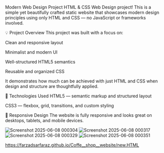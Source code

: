 Modern Web Design Project
HTML & CSS Web Design project! This is a simple yet beautifully crafted static website that showcases modern design principles using only HTML and CSS — no JavaScript or frameworks involved.

💡 Project Overview
This project was built with a focus on:

Clean and responsive layout

Minimalist and modern UI

Well-structured HTML5 semantics

Reusable and organized CSS

It demonstrates how much can be achieved with just HTML and CSS when design and structure are thoughtfully applied.

🧱 Technologies Used
HTML5 — semantic markup and structured layout

CSS3 — flexbox, grid, transitions, and custom styling

📱 Responsive Design
The website is fully responsive and looks great on desktops, tablets, and mobile devices.

![Screenshot 2025-06-08 000304](https://github.com/user-attachments/assets/939995d1-a026-4c7f-8b4a-0a38c05158d9)
![Screenshot 2025-06-08 000317](https://github.com/user-attachments/assets/8827b75a-feca-45d1-b307-31c1d062f771)
![Screenshot 2025-06-08 000329](https://github.com/user-attachments/assets/ae5a6c03-c2d5-40bc-b8bc-487983e15b91)
![Screenshot 2025-06-08 000351](https://github.com/user-attachments/assets/e2858fae-d0db-4c78-9f57-f8c9224cb81f)


https://farzadsarfaraz.github.io/Coffe__shop__website/new.HTML



